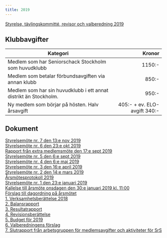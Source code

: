 ```yaml
---
title: 2019
---
```

[Styrelse, tävlingskommitté, revisor och valberedning 2019](seniorstyrelse_2019.pdf)
## Klubbavgifter

Kategori|Kronor|  
|-|-:|
|Medlem som har Seniorschack Stockholm som huvudklubb|1150:-|
|Medlem som betalar förbundsavgiften via annan klubb|850:-|
|Medlem som har sin huvudklubb i ett annat distrikt än Stockholm.|950:-|
|Ny medlem som börjar på hösten. Halv årsavgift|405:- + ev. ELO-avgift 340:-|

## Dokument

[Styrelsemöte nr. 7 den 13:e nov 2019](Protokoll_SrS_nr7_2019.pdf)  
[Styrelsemöte nr. 6 den 23:e okt 2019](Protokoll_SrS_nr6_2019.pdf)  
[Rapport från extra medlemsmöte den 17:e sept 2019](rapport_medlemsmote_2019.pdf)  
[Styrelsemöte nr. 5 den 6:e sept 2019](Protokoll_SrS_nr5_2019.pdf)  
[Styrelsemöte nr. 4 den 6:e maj 2019](Protokoll_SrS_nr4_2019.pdf)  
[Styrelsemöte nr. 3 den 16:e april 2019](Protokoll_SrS_nr3_2019.pdf)  
[Styrelsemöte nr. 2 den 14:e mars 2019](Protokoll_SrS_nr2_2019.pdf)  
[Årsmötesprotokoll 2019](arsmote_protokoll_2019.pdf)  
[Styrelsemöte nr. 1 den 23:e januari 2019](Protokoll_SrS_nr1_2019.pdf)  
[Kallelse till årsmöte onsdagen den 30:e januari 2019 kl. 11:00](kallelse_arsmote_2019.pdf)  
[Förslag till dagordning på årsmötet](dagordning_arsmote_2019.pdf)  
[1. Verksamhetsberättelse 2018](verksamhet_2018.pdf)  
[2. Balansrapport](Balansrapport2018.pdf)  
[3. Resultatrapport](Resultatrapport2018.pdf)  
[4. Revisionsberättelse](Revisionsberattelse_2018.pdf)  
[5. Budget för 2019](budget_2019.pdf)  
[6. Valberedningens förslag](Valberedningens_forslag_2019.pdf)  
[7. Slutrapport från arbetsgruppen för medlemsavgifter och aktiviteter för SrS](SlutrapportSchackrevC.pdf)  